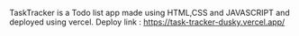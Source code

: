 
TaskTracker is a Todo list app made using HTML,CSS and JAVASCRIPT and deployed using vercel.
Deploy link : https://task-tracker-dusky.vercel.app/


